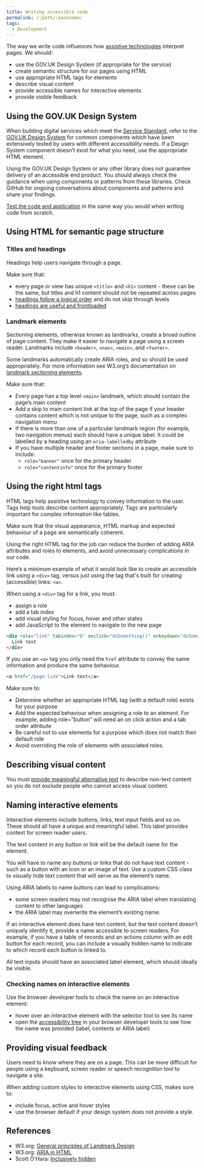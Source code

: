 ```yaml
---
title: Writing accessible code
permalink: /:path/:basename/
tags:
  - Development
---
```


The way we write code influences how [assistive technologies](/introduction#what-we-mean-by-assistive-technology) interpret pages. We should:

- use the GOV.UK Design System (if appropriate for the service)
- create semantic structure for our pages using HTML
- use appropriate HTML tags for elements
- describe visual content
- provide accessible names for interactive elements
- provide visible feedback

## Using the GOV.UK Design System

When building digital services which meet the [Service Standard](https://www.gov.uk/service-manual/service-standard), refer to the [GOV.UK Design System](https://design-system.service.gov.uk/) for common components which have been extensively tested by users with different accessibility needs. If a Design System component doesn’t exist for what you need, use the appropriate HTML element.

Using the GOV.UK Design System or any other library does not guarantee delivery of an accessible end product. You should always check the guidance when using components or patterns from these libraries. Check GitHub for ongoing conversations about components and patterns and share your findings.

[Test the code and application](/development/what-do-i-need-to-test) in the same way you would when writing code from scratch.

## Using HTML for semantic page structure

### Titles and headings

Headings help users navigate through a page.

Make sure that:

- every page or view has unique `<title>` and `<h1>` content - these can be the same, but titles and h1 content should not be repeated across pages
- [headings follow a logical order](/content/writing-useful-headings#applying-heading-structure) and do not skip through levels
- [headings are useful and frontloaded](/content/writing-useful-headings)

### Landmark elements

Sectioning elements, otherwise known as landmarks, create a broad outline of page content. They make it easier to navigate a page using a screen reader. Landmarks include `<header>`, `<nav>`, `<main>`, and `<footer>`.

Some landmarks automatically create ARIA roles, and so should be used appropriately. For more information see W3.org’s documentation on [landmark sectioning elements](https://www.w3.org/WAI/ARIA/apg/practices/landmark-regions/#htmlsectioningelements).

Make sure that:

- Every page has a top level `<main>` landmark, which should contain the page’s main content
- Add a skip to main content link at the top of the page if your header contains content which is not unique to the page, such as a complex navigation menu
- If there is more than one of a particular landmark region (for example, two navigation menus) each should have a unique label. It could be labelled by a heading using an `aria-labelledby` attribute
- If you have multiple header and footer sections in a page, make sure to include:
  - `role="banner"` once for the primary header
  - `role="contentinfo"` once for the primary footer

## Using the right html tags

HTML tags help assistive technology to convey information to the user. Tags help tools describe content appropriately. Tags are particularly important for complex information like tables.

Make sure that the visual appearance, HTML markup and expected behaviour of a page are semantically coherent.

Using the right HTML tag for the job can reduce the burden of adding ARIA attributes and roles to elements, and avoid unnecessary complications in our code.

Here’s a minimum example of what it would look like to create an accessible link using a `<div>` tag, versus just using the tag that's built for creating (accessible) links: `<a>`.

When using a `<div>` tag for a link, you must:

- assign a role
- add a tab index
- add visual styling for focus, hover and other states
- add JavaScript to the element to navigate to the new page

```html
<div role="link" tabindex="0" onclick="doSomething()" onkeydown="doSomethingIfEnterKey()" class="app-link">
  Link text
</div>
```

If you use an `<a>` tag you only need the `href` attribute to convey the same information and produce the same behaviour.

```html
<a href="/page-link">Link text</a>
```

Make sure to:

- Determine whether an appropriate HTML tag (with a default role) exists for your purpose
- Add the expected behaviour when assigning a role to an element. For example, adding role=”button” will need an on click action and a tab order attribute
- Be careful not to use elements for a purpose which does not match their default role
- Avoid overriding the role of elements with associated roles.

## Describing visual content

You must [provide meaningful alternative text](/development/videos-and-images) to describe non-text content so you do not exclude people who cannot access visual content.

## Naming interactive elements

Interactive elements include buttons, links, text input fields and so on. These should all have a unique and meaningful label. This label provides context for screen reader users.

The text content in any button or link will be the default name for the element.

You will have to name any buttons or links that do not have text content - such as a button with an icon or an image of text. Use a custom CSS class to visually hide text content that will serve as the element’s name.

Using ARIA labels to name buttons can lead to complications:

- some screen readers may not recognise the ARIA label when translating content to other languages
- the ARIA label may overwrite the element’s existing name.

If an interactive element does have text content, but the text content doesn’t uniquely identify it, provide a name accessible to screen readers. For example, if you have a table of records and an actions column with an edit button for each record, you can include a visually hidden name to indicate to which record each button is linked to.

All text inputs should have an associated label element, which should ideally be visible.

### Checking names on interactive elements

Use the browser developer tools to check the name on an interactive element:

- hover over an interactive element with the selector tool to see its name
- open the [accessibility tree](https://developer.chrome.com/blog/full-accessibility-tree) in your browser developer tools to see how the name was provided (label, contents or ARIA label)

## Providing visual feedback

Users need to know where they are on a page. This can be more difficult for people using a keyboard, screen reader or speech recognition tool to navigate a site.

When adding custom styles to interactive elements using CSS, makes sure to:

- include focus, active and hover styles
- use the browser default if your design system does not provide a style.

## References

- W3.org: [General principles of Landmark Design](https://www.w3.org/WAI/ARIA/apg/practices/landmark-regions/#generalprinciplesoflandmarkdesign)
- W3.org: [ARIA in HTML](https://www.w3.org/TR/html-aria/)
- Scott O'Hara: [Inclusively hidden](https://www.scottohara.me/blog/2017/04/14/inclusively-hidden.html)

